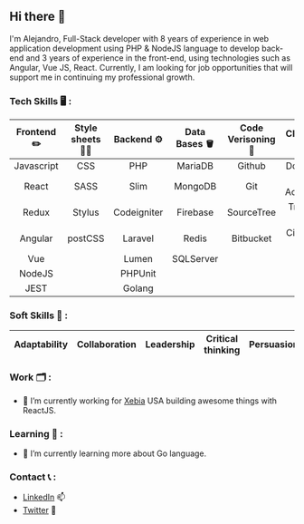 ## Hi there 👋

I'm Alejandro, Full-Stack developer with 8 years of experience in web application development using PHP & NodeJS language to develop back-end and 3 years of experience in the front-end, using technologies such as Angular, Vue JS, React. Currently, I am looking for job opportunities that will support me in continuing my professional growth.

### Tech Skills 🖥 :

| Frontend ✏️ | Style sheets 💅🏽 | Backend ⚙️| Data Bases 🪣 | Code Verisoning 📂 | CI / CD 🔩  | Project Management 📅 |
| :--:   	   | :--:	  	    | :--:        | :--:       | :--: 	      	 | :--:       | :--:               |
| Javascript | CSS    	    | PHP         | MariaDB    | Github          | Docker     | SCRUM              |
| React      | SASS   	    | Slim        | MongoDB    | Git             | GH Actions | Agile              |
| Redux      | Stylus 	    | Codeigniter | Firebase   | SourceTree      | Travis CI  | PMI                |                  
| Angular    | postCSS	    | Laravel     | Redis      | Bitbucket       | Cirecle CI |                    |
| Vue        | 		  	      | Lumen       | SQLServer  |                 |            |                    |
| NodeJS     |		  	      | PHPUnit     |            |                 |            |                    |
| JEST       |		    	    | Golang      |            |                 |            |                    |

### Soft Skills 👤 :

| Adaptability | Collaboration | Leadership | Critical thinking | Persuasion |
| :----------: | :----------:  | :--------: | :---------------: | :--------: |

### Work 🗂 :

  - 🔭 I’m currently working for [Xebia](https://xebia.com/) USA building awesome things with ReactJS.

### Learning 📓 :
  - 🌱 I’m currently learning more about Go language.

### Contact 📞 :

- [LinkedIn](https://www.linkedin.com/in/alejandro-cortez/) 📫 
- [Twitter](https://twitter.com/ziker_on) 🐤
